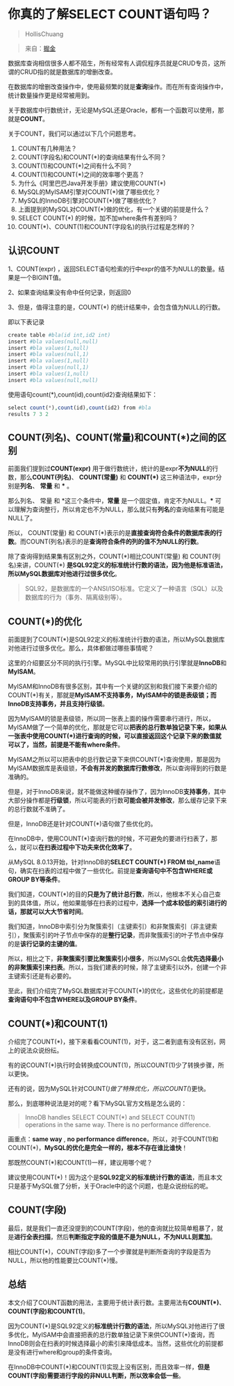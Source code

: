 # 你真的了解SELECT COUNT语句吗？

>HollisChuang

>来自：[掘金](https://juejin.im/post/5dad103a518825579a1f9aaf)

数据库查询相信很多人都不陌生，所有经常有人调侃程序员就是CRUD专员，这所谓的CRUD指的就是数据库的增删改查。

在数据库的增删改查操作中，使用最频繁的就是**查询**操作。而在所有查询操作中，统计数量操作更是经常被用到。

关于数据库中行数统计，无论是MySQL还是Oracle，都有一个函数可以使用，那就是**COUNT**。

关于COUNT，我们可以通过以下几个问题思考。

1. COUNT有几种用法？
2. COUNT(字段名)和COUNT(*)的查询结果有什么不同？
3. COUNT(1)和COUNT(*)之间有什么不同？
4. COUNT(1)和COUNT(*)之间的效率哪个更高？
5. 为什么《阿里巴巴Java开发手册》建议使用COUNT(*)
6. MySQL的MyISAM引擎对COUNT(*)做了哪些优化？
7. MySQL的InnoDB引擎对COUNT(*)做了哪些优化？
8. 上面提到的MySQL对COUNT(*)做的优化，有一个关键的前提是什么？
9. SELECT COUNT(*) 的时候，加不加where条件有差别吗？
10. COUNT(*)、COUNT(1)和COUNT(字段名)的执行过程是怎样的？

## 认识COUNT
1、COUNT(expr) ，返回SELECT语句检索的行中expr的值不为NULL的数量。结果是一个BIGINT值。

2、如果查询结果没有命中任何记录，则返回0

3、但是，值得注意的是，COUNT(*) 的统计结果中，会包含值为NULL的行数。

即以下表记录

```php
create table #bla(id int,id2 int)
insert #bla values(null,null)
insert #bla values(1,null)
insert #bla values(null,1)
insert #bla values(1,null)
insert #bla values(null,1)
insert #bla values(1,null)
insert #bla values(null,null)
```
使用语句count(*),count(id),count(id2)查询结果如下：

```php
select count(*),count(id),count(id2) from #bla
results 7 3 2
```
## COUNT(列名)、COUNT(常量)和COUNT(*)之间的区别

前面我们提到过**COUNT(expr)** 用于做行数统计，统计的是expr**不为NULL**的行数，那么**COUNT(列名)**、 **COUNT(常量)** 和 **COUNT(*)** 这三种语法中，expr分别是**列名**、 **常量** 和 **\*** 。

那么列名、 常量 和 *这三个条件中，**常量** 是一个固定值，肯定不为NULL。**\*** 可以理解为查询整行，所以肯定也不为NULL，那么就只有**列名**的查询结果有可能是NULL了。

所以， COUNT(常量) 和 COUNT(*)表示的是**直接查询符合条件的数据库表的行数**。而COUNT(列名)表示的是**查询符合条件的列的值不为NULL的行数**。

除了查询得到结果集有区别之外，COUNT(\*)相比COUNT(常量) 和 COUNT(列名)来讲，COUNT(\*) **是SQL92定义的标准统计行数的语法，因为他是标准语法，所以MySQL数据库对他进行过很多优化**。

>SQL92，是数据库的一个ANSI/ISO标准。它定义了一种语言（SQL）以及数据库的行为（事务、隔离级别等）。

## COUNT(*)的优化

前面提到了COUNT(*)是SQL92定义的标准统计行数的语法，所以MySQL数据库对他进行过很多优化。那么，具体都做过哪些事情呢？

这里的介绍要区分不同的执行引擎。MySQL中比较常用的执行引擎就是**InnoDB**和**MyISAM**。

MyISAM和InnoDB有很多区别，其中有一个关键的区别和我们接下来要介绍的COUNT(*)有关，那就是**MyISAM不支持事务，MyISAM中的锁是表级锁；而InnoDB支持事务，并且支持行级锁**。

因为MyISAM的锁是表级锁，所以同一张表上面的操作需要串行进行，所以，MyISAM做了一个简单的优化，那就是它可以**把表的总行数单独记录下来，如果从一张表中使用COUNT(*)进行查询的时候，可以直接返回这个记录下来的数值就可以了，当然，前提是不能有where条件**。

MyISAM之所以可以把表中的总行数记录下来供COUNT(*)查询使用，那是因为MyISAM数据库是表级锁，**不会有并发的数据库行数修改**，所以查询得到的行数是准确的。

但是，对于InnoDB来说，就不能做这种缓存操作了，因为InnoDB**支持事务**，其中大部分操作都是**行级锁**，所以可能表的行数**可能会被并发修改**，那么缓存记录下来的总行数就不准确了。

但是，InnoDB还是针对COUNT(*)语句做了些优化的。

在InnoDB中，使用COUNT(*)查询行数的时候，不可避免的要进行扫表了，那么，就可以**在扫表过程中下功夫来优化效率了**。

从MySQL 8.0.13开始，针对InnoDB的**SELECT COUNT(*) FROM tbl_name**语句，确实在扫表的过程中做了一些优化。前提是**查询语句中不包含WHERE或GROUP BY等条件**。

我们知道，COUNT(*)的目的**只是为了统计总行数**，所以，他根本不关心自己查到的具体值，所以，他如果能够在扫表的过程中，**选择一个成本较低的索引进行的话，那就可以大大节省时间**。

我们知道，InnoDB中索引分为聚簇索引（主键索引）和非聚簇索引（非主键索引），聚簇索引的叶子节点中保存的是**整行记录**，而非聚簇索引的叶子节点中保存的是**该行记录的主键的值**。

所以，相比之下，**非聚簇索引要比聚簇索引小很多**，所以MySQL会**优先选择最小的非聚簇索引来扫表**。所以，当我们建表的时候，除了主键索引以外，创建一个非主键索引还是有必要的。

至此，我们介绍完了MySQL数据库对于COUNT(*)的优化，这些优化的前提都是**查询语句中不包含WHERE以及GROUP BY条件**。

## COUNT(*)和COUNT(1)

介绍完了COUNT(*)，接下来看看COUNT(1)，对于，这二者到底有没有区别，网上的说法众说纷纭。

有的说COUNT(*)执行时会转换成COUNT(1)，所以COUNT(1)少了转换步骤，所以更快。

还有的说，因为MySQL针对COUNT(*)做了特殊优化，所以COUNT(*)更快。

那么，到底哪种说法是对的呢？看下MySQL官方文档是怎么说的：

>InnoDB handles SELECT COUNT(*) and SELECT COUNT(1) operations in the same way. There is no performance difference.

画重点：**same way** , **no performance difference**。所以，对于COUNT(1)和COUNT(*)，**MySQL的优化是完全一样的，根本不存在谁比谁快**！

那既然COUNT(*)和COUNT(1)一样，建议用哪个呢？

建议使用COUNT(*)！因为这个是**SQL92定义的标准统计行数的语法**，而且本文只是基于MySQL做了分析，关于Oracle中的这个问题，也是众说纷纭的呢。

## COUNT(字段)

最后，就是我们一直还没提到的COUNT(字段)，他的查询就比较简单粗暴了，就是**进行全表扫描**，然后**判断指定字段的值是不是为NULL，不为NULL则累加**。

相比COUNT(\*)，COUNT(字段)多了一个步骤就是判断所查询的字段是否为NULL，所以他的性能要比COUNT(\*)慢。

## 总结

本文介绍了COUNT函数的用法，主要用于统计表行数。主要用法有**COUNT(*)**、**COUNT(字段)**和**COUNT(1)**。

因为COUNT(\*)是SQL92定义的**标准统计行数的语法**，所以MySQL对他进行了很多优化，MyISAM中会直接把表的总行数单独记录下来供COUNT(*)查询，而InnoDB则会在扫表的时候选择最小的索引来降低成本。当然，这些优化的前提都是没有进行where和group的条件查询。

在InnoDB中COUNT(*)和COUNT(1)实现上没有区别，而且效率一样，**但是COUNT(字段)需要进行字段的非NULL判断，所以效率会低一些**。





